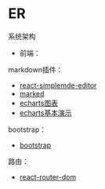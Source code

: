# ER

系统架构


- 前端：

markdown插件：
- [react-simplemde-editor](https://github.com/RIP21/react-simplemde-editor/blob/master/README.md#install)
- [marked](https://marked.js.org/)
- [echarts图表](https://echarts.apache.org/examples/zh/index.html)
- [echarts基本演示](https://blog.csdn.net/hope93/article/details/83991581)

bootstrap：
- [bootstrap](https://www.npmjs.com/package/bootstrap)

路由：
- [react-router-dom](https://segmentfault.com/a/1190000039190541)

